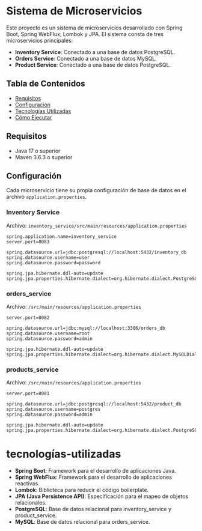 # Sistema de Microservicios

Este proyecto es un sistema de microservicios desarrollado con Spring Boot, Spring WebFlux, Lombok y JPA. El sistema consta de tres microservicios principales:

- **Inventory Service**: Conectado a una base de datos PostgreSQL.
- **Orders Service**: Conectado a una base de datos MySQL.
- **Product Service**: Conectado a una base de datos PostgreSQL.

## Tabla de Contenidos

- [Requisitos](#requisitos)
- [Configuración](#configuración)
- [Tecnologías Utilizadas](#tecnologías-utilizadas)
- [Cómo Ejecutar](#cómo-ejecutar)

## Requisitos

- Java 17 o superior
- Maven 3.6.3 o superior


## Configuración

Cada microservicio tiene su propia configuración de base de datos en el archivo `application.properties`.

### Inventory Service

Archivo: `inventory_service/src/main/resources/application.properties`

```properties
spring.application.name=inventory_service
server.port=8083

spring.datasource.url=jdbc:postgresql://localhost:5432/inventory_db
spring.datasource.username=user
spring.datasource.password=password

spring.jpa.hibernate.ddl-auto=update
spring.jpa.properties.hibernate.dialect=org.hibernate.dialect.PostgreSQLDialect
````
### orders_service

Archivo: `/src/main/resources/application.properties`
```properties
server.port=8082

spring.datasource.url=jdbc:mysql://localhost:3306/orders_db
spring.datasource.username=root
spring.datasource.password=admin

spring.jpa.hibernate.ddl-auto=update
spring.jpa.properties.hibernate.dialect=org.hibernate.dialect.MySQLDialect
```

### products_service

Archivo: `/src/main/resources/application.properties`
```properties
server.port=8081

spring.datasource.url=jdbc:postgresql://localhost:5432/product_db
spring.datasource.username=postgres
spring.datasource.password=admin

spring.jpa.hibernate.ddl-auto=update
spring.jpa.properties.hibernate.dialect=org.hibernate.dialect.PostgreSQLDialect
```

# tecnologías-utilizadas
- **Spring Boot**: Framework para el desarrollo de aplicaciones Java.
- **Spring WebFlux**: Framework para el desarrollo de aplicaciones reactivas.
- **Lombok**: Biblioteca para reducir el código boilerplate.
- **JPA (Java Persistence API)**: Especificación para el mapeo de objetos relacionales.
- **PostgreSQL**: Base de datos relacional para inventory_service y product_service.
- **MySQL**: Base de datos relacional para orders_service.

